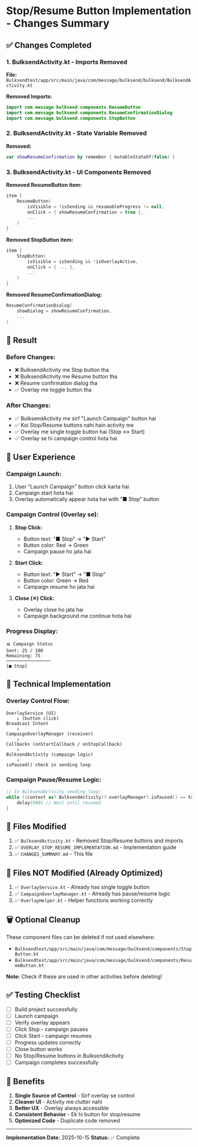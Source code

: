 # Stop/Resume Button Implementation - Changes Summary

## ✅ Changes Completed

### 1. BulksendActivity.kt - Imports Removed
**File:** `Bulksendtest/app/src/main/java/com/message/bulksend/bulksend/BulksendActivity.kt`

**Removed Imports:**
```kotlin
import com.message.bulksend.components.ResumeButton
import com.message.bulksend.components.ResumeConfirmationDialog
import com.message.bulksend.components.StopButton
```

### 2. BulksendActivity.kt - State Variable Removed
**Removed:**
```kotlin
var showResumeConfirmation by remember { mutableStateOf(false) }
```

### 3. BulksendActivity.kt - UI Components Removed
**Removed ResumeButton item:**
```kotlin
item {
    ResumeButton(
        isVisible = !isSending && resumableProgress != null,
        onClick = { showResumeConfirmation = true },
        ...
    )
}
```

**Removed StopButton item:**
```kotlin
item {
    StopButton(
        isVisible = isSending && !isOverlayActive,
        onClick = { ... },
        ...
    )
}
```

**Removed ResumeConfirmationDialog:**
```kotlin
ResumeConfirmationDialog(
    showDialog = showResumeConfirmation,
    ...
)
```

## 🎯 Result

### Before Changes:
- ❌ BulksendActivity me Stop button tha
- ❌ BulksendActivity me Resume button tha
- ❌ Resume confirmation dialog tha
- ✅ Overlay me toggle button tha

### After Changes:
- ✅ BulksendActivity me sirf "Launch Campaign" button hai
- ✅ Koi Stop/Resume buttons nahi hain activity me
- ✅ Overlay me single toggle button hai (Stop ↔ Start)
- ✅ Overlay se hi campaign control hota hai

## 📱 User Experience

### Campaign Launch:
1. User "Launch Campaign" button click karta hai
2. Campaign start hota hai
3. Overlay automatically appear hota hai with "■ Stop" button

### Campaign Control (Overlay se):
1. **Stop Click:** 
   - Button text: "■ Stop" → "▶ Start"
   - Button color: Red → Green
   - Campaign pause ho jata hai
   
2. **Start Click:**
   - Button text: "▶ Start" → "■ Stop"
   - Button color: Green → Red
   - Campaign resume ho jata hai

3. **Close (✕) Click:**
   - Overlay close ho jata hai
   - Campaign background me continue hota hai

### Progress Display:
```
📊 Campaign Status
Sent: 25 / 100
Remaining: 75
─────────────────
[■ Stop]
```

## 🔧 Technical Implementation

### Overlay Control Flow:
```
OverlayService (UI)
    ↓ (button click)
Broadcast Intent
    ↓
CampaignOverlayManager (receiver)
    ↓
Callbacks (onStartCallback / onStopCallback)
    ↓
BulksendActivity (campaign logic)
    ↓
isPaused() check in sending loop
```

### Campaign Pause/Resume Logic:
```kotlin
// In BulksendActivity sending loop:
while ((context as? BulksendActivity)?.overlayManager?.isPaused() == true) {
    delay(500) // Wait until resumed
}
```

## 📂 Files Modified

1. ✅ `BulksendActivity.kt` - Removed Stop/Resume buttons and imports
2. ✅ `OVERLAY_STOP_RESUME_IMPLEMENTATION.md` - Implementation guide
3. ✅ `CHANGES_SUMMARY.md` - This file

## 📂 Files NOT Modified (Already Optimized)

1. ✅ `OverlayService.kt` - Already has single toggle button
2. ✅ `CampaignOverlayManager.kt` - Already has pause/resume logic
3. ✅ `OverlayHelper.kt` - Helper functions working correctly

## 🗑️ Optional Cleanup

These component files can be deleted if not used elsewhere:
- `Bulksendtest/app/src/main/java/com/message/bulksend/components/StopButton.kt`
- `Bulksendtest/app/src/main/java/com/message/bulksend/components/ResumeButton.kt`

**Note:** Check if these are used in other activities before deleting!

## ✅ Testing Checklist

- [ ] Build project successfully
- [ ] Launch campaign
- [ ] Verify overlay appears
- [ ] Click Stop - campaign pauses
- [ ] Click Start - campaign resumes
- [ ] Progress updates correctly
- [ ] Close button works
- [ ] No Stop/Resume buttons in BulksendActivity
- [ ] Campaign completes successfully

## 🎉 Benefits

1. **Single Source of Control** - Sirf overlay se control
2. **Cleaner UI** - Activity me clutter nahi
3. **Better UX** - Overlay always accessible
4. **Consistent Behavior** - Ek hi button for stop/resume
5. **Optimized Code** - Duplicate code removed

---

**Implementation Date:** 2025-10-15
**Status:** ✅ Complete
